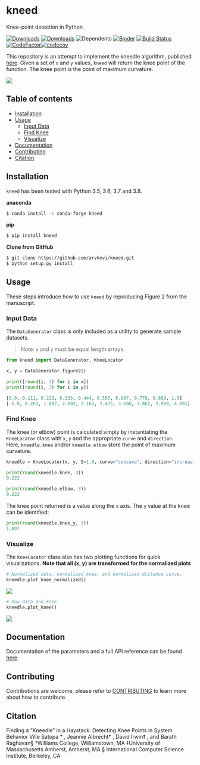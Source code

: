 # kneed
 Knee-point detection in Python

[![Downloads](https://pepy.tech/badge/kneed)](https://pepy.tech/project/kneed) [![Downloads](https://pepy.tech/badge/kneed/week)](https://pepy.tech/project/kneed) ![Dependents](https://badgen.net/github/dependents-repo/arvkevi/kneed/?icon=github) [![Binder](https://mybinder.org/badge_logo.svg)](https://mybinder.org/v2/gh/arvkevi/kneed/master)  [![Build Status](https://travis-ci.com/arvkevi/kneed.svg?branch=master)](https://travis-ci.com/arvkevi/kneed) [![CodeFactor](https://www.codefactor.io/repository/github/arvkevi/kneed/badge)](https://www.codefactor.io/repository/github/arvkevi/kneed)[![codecov](https://codecov.io/gh/arvkevi/kneed/branch/master/graph/badge.svg)](https://codecov.io/gh/arvkevi/kneed)

This repository is an attempt to implement the kneedle algorithm, published [here](https://www1.icsi.berkeley.edu/~barath/papers/kneedle-simplex11.pdf). Given a set of `x` and `y` values, `kneed` will return the knee point of the function. The knee point is the point of maximum curvature.

![](https://raw.githubusercontent.com/arvkevi/kneed/master/images/functions_args_summary.png)

## Table of contents
- [Installation](#installation)
- [Usage](#usage)
    * [Input Data](#input-data)
    * [Find Knee](#find-knee)
    * [Visualize](#visualize)
- [Documentation](#documentation)
- [Contributing](#contributing)
- [Citation](#citation)

## Installation  
`kneed` has been tested with Python 3.5, 3.6, 3.7 and 3.8.

**anaconda**
```bash
$ conda install -c conda-forge kneed
```

**pip**
```bash
$ pip install kneed
```

**Clone from GitHub**
```bash
$ git clone https://github.com/arvkevi/kneed.git
$ python setup.py install
```

## Usage
These steps introduce how to use `kneed` by reproducing Figure 2 from the manuscript.

### Input Data
The `DataGenerator` class is only included as a utility to generate sample datasets. 
>  Note: `x` and `y` must be equal length arrays.
```python
from kneed import DataGenerator, KneeLocator

x, y = DataGenerator.figure2()

print([round(i, 3) for i in x])
print([round(i, 3) for i in y])

[0.0, 0.111, 0.222, 0.333, 0.444, 0.556, 0.667, 0.778, 0.889, 1.0]
[-5.0, 0.263, 1.897, 2.692, 3.163, 3.475, 3.696, 3.861, 3.989, 4.091]
```

### Find Knee  
The knee (or elbow) point is calculated simply by instantiating the `KneeLocator` class with `x`, `y` and the appropriate `curve` and `direction`.  
Here, `kneedle.knee` and/or `kneedle.elbow` store the point of maximum curvature.

```python
kneedle = KneeLocator(x, y, S=1.0, curve="concave", direction="increasing")

print(round(kneedle.knee, 3))
0.222

print(round(kneedle.elbow, 3))
0.222
```

The knee point returned is a value along the `x` axis. The `y` value at the knee can be identified:

```python
print(round(kneedle.knee_y, 3))
1.897
```

### Visualize
The `KneeLocator` class also has two plotting functions for quick visualizations.
**Note that all (x, y) are transformed for the normalized plots**
```python
# Normalized data, normalized knee, and normalized distance curve.
kneedle.plot_knee_normalized()
```

![](https://raw.githubusercontent.com/arvkevi/kneed/master/images/figure2.knee.png)

```python
# Raw data and knee.
kneedle.plot_knee()
```

![](https://raw.githubusercontent.com/arvkevi/kneed/master/images/figure2.knee.raw.png)

## Documentation
Documentation of the parameters and a full API reference can be found [here](https://kneed.readthedocs.io/).

## Contributing

Contributions are welcome, please refer to [CONTRIBUTING](https://github.com/arvkevi/kneed/blob/master/CONTRIBUTING.md) 
to learn more about how to contribute.                            

## Citation

Finding a “Kneedle” in a Haystack:
Detecting Knee Points in System Behavior
Ville Satopa
†
, Jeannie Albrecht†
, David Irwin‡
, and Barath Raghavan§
†Williams College, Williamstown, MA
‡University of Massachusetts Amherst, Amherst, MA
§
International Computer Science Institute, Berkeley, CA
